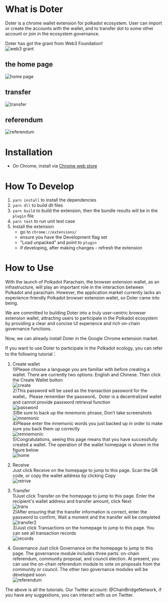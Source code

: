 <!--
 * @Author: dianluyuanli-wp
 * @LastEditors: dianluyuanli-wp
 * @Date: 2021-04-08 23:06:10
 * @LastEditTime: 2021-06-12 11:51:43
-->
# What is Doter
Doter is a chrome wallet extension for polkadot ecosystem. User can import or create the accounts with the wallet, and to transfer dot to some other account or join in the ecosystem governance.  

Doter has got the grant from Web3 Foundation!  
![web3 grant](docs/web3_foundation_grants_badge_white.png)
## the home page
![home page](docs/home.png)

## transfer
![transfer](docs/transfer.png)

## referendum
![referendum](docs/referendum.png)

# Installation

- On Chrome, install via [Chrome web store](https://chrome.google.com/webstore/detail/doter/abamjefkidngfegdjbmffdmbgjgpaobf)

# How To Develop
1. `yarn install` to install the dependencies  
2. `yarn dll` to build dll files
3. `yarn build` to build the extension, then the bundle results will be in the `plugin` file 
4. `yarn test` to run unit test case
5. Install the extension
    - go to `chrome://extensions/`
    - ensure you have the Development flag set
    - "Load unpacked" and point to `plugin`
    - if developing, after making changes - refresh the extension

# How to Use
With the launch of Polkadot Parachain, the browser extension wallet, as an infrastructure, will play an important role in the interaction between Polkadot and parachain. However, the application market currently lacks an experience-friendly Polkadot browser extension wallet, so Doter came into being.  

We are committed to building Doter into a truly user-centric browser extension wallet, attracting users to participate in the Polkadot ecosystem by providing a clear and concise UI experience and rich on-chain governance functions.  

Now, we can already install Doter in the Google Chrome extension market.    

If you want to use Doter to participate in the Polkadot ecology, you can refer to the following tutorial：  
1. Create wallet  
1)Please choose a language you are familiar with before creating a wallet. There are currently two options: English and Chinese. Then click the Create Wallet button  
![create](docs/create.png)  
2)This password will be used as the transaction password for the wallet，Please remember the password，Doter is a decentralized wallet and cannot provide password retrieval function  
![password](docs/password.png)  
3)Be sure to back up the mnemonic phrase, Don’t take screenshots  
![mnemonic](docs/mnemonic.png)  
4)Please enter the mnemonic words you just backed up in order to make sure you back them up correctly  
![remnemonic](docs/remnemonic.png)  
5)Congratulations, seeing this page means that you have successfully created a wallet. The operation of the wallet homepage is shown in the figure below  
![home](docs/home.png)  

2. Receive  
Just click Receive on the homepage to jump to this page. Scan the QR code, or copy the wallet address by clicking Copy  
![retrive](docs/retrive.png)  

3. Transfer  
1)Just click Transfer on the homepage to jump to this page. Enter the recipient's wallet address and transfer amount, click Next  
![trans](docs/transfer.png)  
2)After ensuring that the transfer information is correct, enter the password to confirm, Wait a moment and the transfer will be completed  
![transfer2](docs/transfer2.png)  
3)Just click Transactions on the homepage to jump to this page. You can see all transaction records  
![records](docs/records.png)  

4. Governance
Just click Governance on the homepage to jump to this page. The governance module includes three parts: on-chain referendum, community proposal, and council election. At present, you can use the on-chain referendum module to vote on proposals from the community or council. The other two governance modules will be developed soon  
![referendum](docs/referendum.png)  

The above is all the tutorials.
Our Twitter account: @ChainBridgeNetwork, if you have any suggestions, you can interact with us on Twitter.